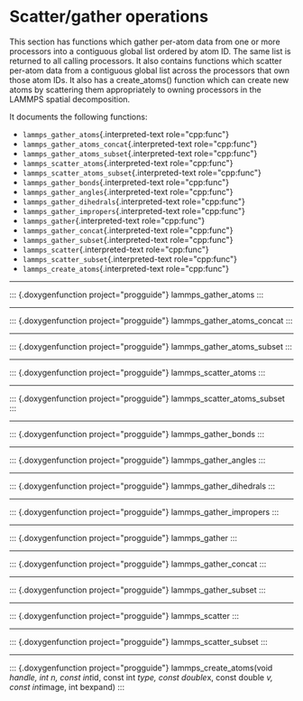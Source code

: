 # Scatter/gather operations

This section has functions which gather per-atom data from one or more
processors into a contiguous global list ordered by atom ID. The same
list is returned to all calling processors. It also contains functions
which scatter per-atom data from a contiguous global list across the
processors that own those atom IDs. It also has a create_atoms()
function which can create new atoms by scattering them appropriately to
owning processors in the LAMMPS spatial decomposition.

It documents the following functions:

-   `lammps_gather_atoms`{.interpreted-text role="cpp:func"}
-   `lammps_gather_atoms_concat`{.interpreted-text role="cpp:func"}
-   `lammps_gather_atoms_subset`{.interpreted-text role="cpp:func"}
-   `lammps_scatter_atoms`{.interpreted-text role="cpp:func"}
-   `lammps_scatter_atoms_subset`{.interpreted-text role="cpp:func"}
-   `lammps_gather_bonds`{.interpreted-text role="cpp:func"}
-   `lammps_gather_angles`{.interpreted-text role="cpp:func"}
-   `lammps_gather_dihedrals`{.interpreted-text role="cpp:func"}
-   `lammps_gather_impropers`{.interpreted-text role="cpp:func"}
-   `lammps_gather`{.interpreted-text role="cpp:func"}
-   `lammps_gather_concat`{.interpreted-text role="cpp:func"}
-   `lammps_gather_subset`{.interpreted-text role="cpp:func"}
-   `lammps_scatter`{.interpreted-text role="cpp:func"}
-   `lammps_scatter_subset`{.interpreted-text role="cpp:func"}
-   `lammps_create_atoms`{.interpreted-text role="cpp:func"}

------------------------------------------------------------------------

::: {.doxygenfunction project="progguide"}
lammps_gather_atoms
:::

------------------------------------------------------------------------

::: {.doxygenfunction project="progguide"}
lammps_gather_atoms_concat
:::

------------------------------------------------------------------------

::: {.doxygenfunction project="progguide"}
lammps_gather_atoms_subset
:::

------------------------------------------------------------------------

::: {.doxygenfunction project="progguide"}
lammps_scatter_atoms
:::

------------------------------------------------------------------------

::: {.doxygenfunction project="progguide"}
lammps_scatter_atoms_subset
:::

------------------------------------------------------------------------

::: {.doxygenfunction project="progguide"}
lammps_gather_bonds
:::

------------------------------------------------------------------------

::: {.doxygenfunction project="progguide"}
lammps_gather_angles
:::

------------------------------------------------------------------------

::: {.doxygenfunction project="progguide"}
lammps_gather_dihedrals
:::

------------------------------------------------------------------------

::: {.doxygenfunction project="progguide"}
lammps_gather_impropers
:::

------------------------------------------------------------------------

::: {.doxygenfunction project="progguide"}
lammps_gather
:::

------------------------------------------------------------------------

::: {.doxygenfunction project="progguide"}
lammps_gather_concat
:::

------------------------------------------------------------------------

::: {.doxygenfunction project="progguide"}
lammps_gather_subset
:::

------------------------------------------------------------------------

::: {.doxygenfunction project="progguide"}
lammps_scatter
:::

------------------------------------------------------------------------

::: {.doxygenfunction project="progguide"}
lammps_scatter_subset
:::

------------------------------------------------------------------------

::: {.doxygenfunction project="progguide"}
lammps_create_atoms(void *handle, int n, const int*id, const int *type,
const double*x, const double *v, const int*image, int bexpand)
:::
